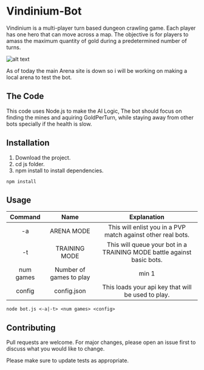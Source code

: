 # Vindinium-Bot

Vindinium is a multi-player turn based dungeon crawling game. Each player has one hero that can move across a map. The objective is for players to amass the maximum quantity of gold during a predetermined number of turns.

![alt text](http://rwdc2.com/files/forest.png)

As of today the main Arena site is down so i will be working on making a local arena to test the bot.

## The Code
This code uses Node.js to make the AI Logic, The bot should focus on finding the mines and aquiring GoldPerTurn, while staying away from other bots specially if the health is slow.

## Installation

1. Download the project.
2. cd js folder.
3. npm install to install dependencies.
```node
npm install
```

## Usage

| Command | Name | Explanation |
|:---:|:---:|:---:|
| -a | ARENA MODE | This will enlist you in a PVP match against other real bots. |
| -t | TRAINING MODE | This will queue your bot in a TRAINING MODE battle against basic bots. |
| num games | Number of games to play | min 1 |
| config | config.json | This loads your api key that will be used to play. |

```node
node bot.js <-a|-t> <num games> <config>
```

## Contributing
Pull requests are welcome. For major changes, please open an issue first to discuss what you would like to change.

Please make sure to update tests as appropriate.
